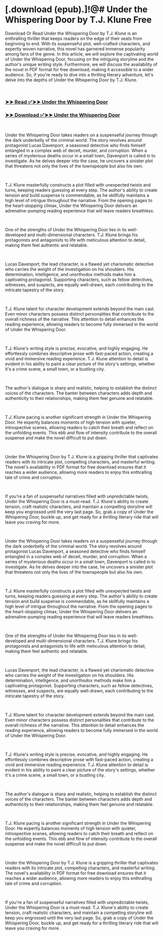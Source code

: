 # [.download (epub).]!@# Under the Whispering Door by T.J. Klune Free

<p>Download Or Read Under the Whispering Door by T.J. Klune is an enthralling thriller that keeps readers on the edge of their seats from beginning to end. With its suspenseful plot, well-crafted characters, and expertly woven narrative, this novel has garnered immense popularity among fans of the genre. In this article, we will explore the captivating world of Under the Whispering Door, focusing on the intriguing storyline and the author's unique writing style. Furthermore, we will discuss the availability of the novel in PDF format for free download, making it accessible to a wider audience. So, if you're ready to dive into a thrilling literary adventure, let's delve into the depths of Under the Whispering Door by T.J. Klune.</p>
<p>&nbsp;</p>

### [➤➤ Read ✅➤➤ Under the Whispering Door](https://thehelpfulbooks.blogspot.com/id/53205888)

### [➤➤ Download ✅➤➤ Under the Whispering Door](https://thehelpfulbooks.blogspot.com/id/53205888)

<p>&nbsp;</p>
<p>Under the Whispering Door takes readers on a suspenseful journey through the dark underbelly of the criminal world. The story revolves around protagonist Lucas Davenport, a seasoned detective who finds himself entangled in a complex web of deceit, murder, and corruption. When a series of mysterious deaths occur in a small town, Davenport is called in to investigate. As he delves deeper into the case, he uncovers a sinister plot that threatens not only the lives of the townspeople but also his own.</p>
<p>&nbsp;</p>
<p>T.J. Klune masterfully constructs a plot filled with unexpected twists and turns, keeping readers guessing at every step. The author's ability to create tension and build suspense is commendable, as he skillfully maintains a high level of intrigue throughout the narrative. From the opening pages to the heart-stopping climax, Under the Whispering Door delivers an adrenaline-pumping reading experience that will leave readers breathless.</p>
<p>&nbsp;</p>
<p>One of the strengths of Under the Whispering Door lies in its well-developed and multi-dimensional characters. T.J. Klune brings his protagonists and antagonists to life with meticulous attention to detail, making them feel authentic and relatable.</p>
<p>&nbsp;</p>
<p>Lucas Davenport, the lead character, is a flawed yet charismatic detective who carries the weight of the investigation on his shoulders. His determination, intelligence, and unorthodox methods make him a captivating protagonist. Supporting characters, such as fellow detectives, witnesses, and suspects, are equally well-drawn, each contributing to the intricate tapestry of the story.</p>
<p>&nbsp;</p>
<p>T.J. Klune talent for character development extends beyond the main cast. Even minor characters possess distinct personalities that contribute to the overall richness of the narrative. This attention to detail enhances the reading experience, allowing readers to become fully immersed in the world of Under the Whispering Door.</p>
<p>&nbsp;</p>
<p>T.J. Klune's writing style is precise, evocative, and highly engaging. He effortlessly combines descriptive prose with fast-paced action, creating a vivid and immersive reading experience. T.J. Klune attention to detail is evident in his ability to paint a clear picture of the story's settings, whether it's a crime scene, a small town, or a bustling city.</p>
<p>&nbsp;</p>
<p>The author's dialogue is sharp and realistic, helping to establish the distinct voices of the characters. The banter between characters adds depth and authenticity to their relationships, making them feel genuine and relatable.</p>
<p>&nbsp;</p>
<p>T.J. Klune pacing is another significant strength in Under the Whispering Door. He expertly balances moments of high tension with quieter, introspective scenes, allowing readers to catch their breath and reflect on the unfolding events. This ebb and flow of intensity contribute to the overall suspense and make the novel difficult to put down.</p>
<p>&nbsp;</p>
<p>Under the Whispering Door by T.J. Klune is a gripping thriller that captivates readers with its intricate plot, compelling characters, and masterful writing. The novel's availability in PDF format for free download ensures that it reaches a wider audience, allowing more readers to enjoy this enthralling tale of crime and corruption.</p>
<p>&nbsp;</p>
<p>If you're a fan of suspenseful narratives filled with unpredictable twists, Under the Whispering Door is a must-read. T.J. Klune's ability to create tension, craft realistic characters, and maintain a compelling storyline will keep you engrossed until the very last page. So, grab a copy of Under the Whispering Door, buckle up, and get ready for a thrilling literary ride that will leave you craving for more.</p>
<p>&nbsp;</p>
<p>Under the Whispering Door takes readers on a suspenseful journey through the dark underbelly of the criminal world. The story revolves around protagonist Lucas Davenport, a seasoned detective who finds himself entangled in a complex web of deceit, murder, and corruption. When a series of mysterious deaths occur in a small town, Davenport is called in to investigate. As he delves deeper into the case, he uncovers a sinister plot that threatens not only the lives of the townspeople but also his own.</p>
<p>&nbsp;</p>
<p>T.J. Klune masterfully constructs a plot filled with unexpected twists and turns, keeping readers guessing at every step. The author's ability to create tension and build suspense is commendable, as he skillfully maintains a high level of intrigue throughout the narrative. From the opening pages to the heart-stopping climax, Under the Whispering Door delivers an adrenaline-pumping reading experience that will leave readers breathless.</p>
<p>&nbsp;</p>
<p>One of the strengths of Under the Whispering Door lies in its well-developed and multi-dimensional characters. T.J. Klune brings his protagonists and antagonists to life with meticulous attention to detail, making them feel authentic and relatable.</p>
<p>&nbsp;</p>
<p>Lucas Davenport, the lead character, is a flawed yet charismatic detective who carries the weight of the investigation on his shoulders. His determination, intelligence, and unorthodox methods make him a captivating protagonist. Supporting characters, such as fellow detectives, witnesses, and suspects, are equally well-drawn, each contributing to the intricate tapestry of the story.</p>
<p>&nbsp;</p>
<p>T.J. Klune talent for character development extends beyond the main cast. Even minor characters possess distinct personalities that contribute to the overall richness of the narrative. This attention to detail enhances the reading experience, allowing readers to become fully immersed in the world of Under the Whispering Door.</p>
<p>&nbsp;</p>
<p>T.J. Klune's writing style is precise, evocative, and highly engaging. He effortlessly combines descriptive prose with fast-paced action, creating a vivid and immersive reading experience. T.J. Klune attention to detail is evident in his ability to paint a clear picture of the story's settings, whether it's a crime scene, a small town, or a bustling city.</p>
<p>&nbsp;</p>
<p>The author's dialogue is sharp and realistic, helping to establish the distinct voices of the characters. The banter between characters adds depth and authenticity to their relationships, making them feel genuine and relatable.</p>
<p>&nbsp;</p>
<p>T.J. Klune pacing is another significant strength in Under the Whispering Door. He expertly balances moments of high tension with quieter, introspective scenes, allowing readers to catch their breath and reflect on the unfolding events. This ebb and flow of intensity contribute to the overall suspense and make the novel difficult to put down.</p>
<p>&nbsp;</p>
<p>Under the Whispering Door by T.J. Klune is a gripping thriller that captivates readers with its intricate plot, compelling characters, and masterful writing. The novel's availability in PDF format for free download ensures that it reaches a wider audience, allowing more readers to enjoy this enthralling tale of crime and corruption.</p>
<p>&nbsp;</p>
<p>If you're a fan of suspenseful narratives filled with unpredictable twists, Under the Whispering Door is a must-read. T.J. Klune's ability to create tension, craft realistic characters, and maintain a compelling storyline will keep you engrossed until the very last page. So, grab a copy of Under the Whispering Door, buckle up, and get ready for a thrilling literary ride that will leave you craving for more.</p>
<p>&nbsp;</p>
